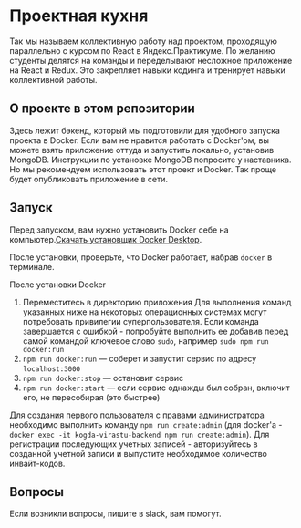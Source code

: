 # Проектная кухня

Так мы называем коллективную работу над проектом, проходящую параллельно с курсом по React в Яндекс.Практикуме. По желанию студенты делятся на команды и переделывают несложное приложение на React и Redux. Это закрепляет навыки кодинга и тренирует навыки коллективной работы.

## О проекте в этом репозитории

Здесь лежит бэкенд, который мы подготовили для удобного запуска проекта в Docker.
Если вам не нравится работать с Docker'ом, вы можете взять приложение оттуда и запустить локально, установив MongoDB. Инструкции по установке MongoDB попросите у наставника. Но мы рекомендуем использовать этот проект и Docker. Так проще будет опубликовать приложение в сети.

## Запуск

Перед запуском, вам нужно установить Docker себе на компьютер.[Скачать установщик Docker Desktop](https://www.docker.com/get-started).

После установки, проверьте, что Docker работает, набрав `docker` в терминале.

После установки Docker

1. Переместитесь в директорию приложения
Для выполнения команд указанных ниже на некоторых операционных системах могут потребовать привилегии суперпользователя. 
Если команда завершается с ошибкой - попробуйте выполнить ее добавив перед самой командой ключевое слово `sudo`, например `sudo npm run docker:run`
2. `npm run docker:run` — соберет и запустит сервис по адресу `localhost:3000`
3. `npm run docker:stop` — остановит сервис
4. `npm run docker:start` — если сервис однажды был собран, включит его, не пересобирая (это быстрее)

Для создания первого пользователя с правами администратора необходимо выполнить команду `npm run create:admin` (для docker'а - `docker exec -it kogda-virastu-backend npm run create:admin`).
Для регистрации последующих учетных записей - авторизуйтесь в созданной учетной записи и выпустите необходимое количество инвайт-кодов.

## Вопросы

Если возникли вопросы, пишите в slack, вам помогут.
